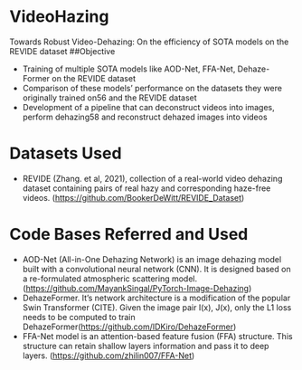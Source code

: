 # VideoHazing
Towards Robust Video-Dehazing: On the efficiency of SOTA models on the REVIDE dataset
##Objective
- Training of multiple SOTA models like AOD-Net, FFA-Net, Dehaze-Former on the REVIDE dataset
- Comparison of these models’ performance on the datasets they were originally trained on56
and the REVIDE dataset
- Development of a pipeline that can deconstruct videos into images, perform dehazing58
and reconstruct dehazed images into videos


# Datasets Used
- REVIDE (Zhang. et al, 2021), collection of a real-world video dehazing dataset containing pairs of real hazy and corresponding haze-free videos. (https://github.com/BookerDeWitt/REVIDE_Dataset)

# Code Bases Referred and Used
- AOD-Net (All-in-One Dehazing Network) is an image dehazing model built with a convolutional neural network (CNN). It is designed based on a re-formulated atmospheric scattering model. (https://github.com/MayankSingal/PyTorch-Image-Dehazing)
- DehazeFormer. It’s network architecture is a modification of the popular Swin Transformer (CITE). Given the image pair I(x), J(x), only the L1 loss needs to be computed to train DehazeFormer(https://github.com/IDKiro/DehazeFormer)
- FFA-Net model is an attention-based feature fusion (FFA) structure. This structure can retain shallow layers information and pass it to deep layers. (https://github.com/zhilin007/FFA-Net)
